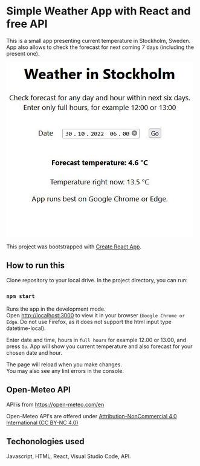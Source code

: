 # Simple Weather App with React and free API

This is a small app presenting current temperature in Stockholm, Sweden. App also allows to check the forecast for next coming 7 days (including the present one).

![](src/App.jpeg)


This project was bootstrapped with [Create React App](https://github.com/facebook/create-react-app).


## How to run this
Clone repository to your local drive.
In the project directory, you can run:
### `npm start`

Runs the app in the development mode.\
Open [http://localhost:3000](http://localhost:3000) to view it in your browser (`Google Chrome or Edge`. Do not use Firefox, as it does not support the html input type datetime-local).

Enter date and time, hours in `full hours` for example 12.00 or 13.00, and press `Go`. App will show you current temperature and also forecast for your chosen date and hour.

The page will reload when you make changes.\
You may also see any lint errors in the console.



## Open-Meteo API
API is from https://open-meteo.com/en

Open-Meteo API's are offered under [Attribution-NonCommercial 4.0 International (CC BY-NC 4.0)](https://creativecommons.org/licenses/by-nc/4.0/) 

## Techonologies used
Javascript, HTML, React, Visual Studio Code, API.




[def]: src/app.jpeg
